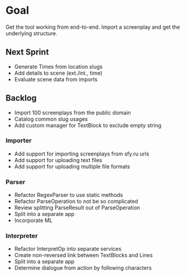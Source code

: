 # Goal
Get the tool working from end-to-end. Import a screenplay and get the underlying structure.

## Next Sprint
* Generate Times from location slugs
* Add details to scene (ext./int., time)
* Evaluate scene data from imports

## Backlog
* Import 100 screenplays from the public domain
* Catalog common slug usages
* Add custom manager for TextBlock to exclude empty string

### Importer
* Add support for importing screenplays from sfy.ru urls
* Add support for uploading text files
* Add support for uploading multiple file formats

### Parser
* Refactor RegexParser to use static methods
* Refactor ParseOperation to not be so complicated
* Review splitting ParseResult out of ParseOperation
* Split into a separate app
* Incorporate ML

### Interpreter
* Refactor InterpretOp into separate services
* Create non-reversed link between TextBlocks and Lines
* Split into a separate app
* Determine dialogue from action by following characters
